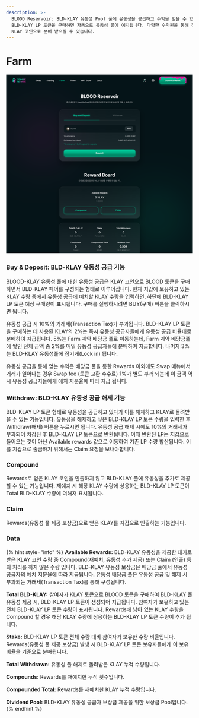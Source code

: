 ```yaml
---
description: >-
  BLOOD Reservoir: BLD-KLAY 유동성 Pool 풀에 유동성을 공급하고 수익을 얻을 수 있는 기능 입니다. KLAY 코인으로
  BLD-KLAY LP 토큰을 구매하면 자동으로 유동성 풀에 예치됩니다. 다양한 수익원을 통해 창출된 배당금을 유동성 참여 비율에 따라
  KLAY 코인으로 분배 받으실 수 있습니다.
---
```


# Farm

![](../.gitbook/assets/farm.PNG)

### **Buy & Deposit: BLD-KLAY 유동성 공급 기능**

BLOOD-KLAY 유동성 풀에 대한 유동성 공급은 KLAY 코인으로 BLOOD 토큰을 구매하면서 BLD-KLAY 페어를 구성하는 형태로 이루어집니다. 현재 지갑에 보유하고 있는 KLAY 수량 중에서 유동성 공급에 예치할 KLAY 수량을 입력하면, 하단에 BLD-KLAY LP 토큰 예상 구매량이 표시됩니다. 구매를 실행하시려면 BUY(구매) 버튼을 클릭하시면 됩니다.

유동성 공급 시 10%의 거래세(Transaction Tax)가 부과됩니다. BLD-KLAY LP 토큰을 구매하는 데 사용된 KLAY의 2%는 즉시 유동성 공급자들에게 유동성 공급 비율대로 분배하여 지급됩니다. 5%는 Farm 계약 배당금 풀로 이동하는데, Farm 계약 배당금풀에 쌓인 전체 금액 중 2%를 매일 유동성 공급자들에 분배하여 지급합니다. 나머지 3%는 BLD-KLAY 유동성풀에 잠기게(Lock in) 됩니다.

유동성 공급을 통해 얻는 수익은 배당금 풀을 통한 Rewards 이외에도 Swap 메뉴에서 거래가 일어나는 경우 Swap fee (토큰 교환 수수료) 1%가 별도 부과 되는데 이 금액 역시 유동성 공급자들에게 에치 지분율에 따라 지급 됩니다.

### Withdraw: BLD-KLAY 유동성 공급 해제 기능

BLD-KLAY LP 토큰 형태로 유동성을 공급하고 있다가 이를 해제하고 KLAY로 돌려받을 수 있는 기능입니다. 유동성을 해제하고 싶은 BLD-KLAY LP 토큰 수량을 입력한 후 Withdraw(해제) 버튼을 누르시면 됩니다. 유동성 공급 해제 시에도 10%의 거래세가 부과되어 차감된 후 BLD-KLAY LP 토큰으로 반환됩니다.  이때 반환된 LP는 지갑으로 들어오는 것이 아닌 Available rewards 값으로 이동하여 기존 LP 수량 합산됩니다. 이를 지갑으로 출금하기 위해서는 Claim 요청을 보내야합니다.&#x20;

### Compound

Rewards로 얻은 KLAY 코인을 인출하지 않고 BLD-KLAY 풀에 유동성을 추가로 제공할 수 있는 기능입니다. 재예치 시 해당 KLAY 수량에 상응하는 BLD-KLAY LP 토큰이 Total BLD-KLAY 수량에 더해져 표시됩니다.

### Claim

Rewards(유동성 풀 제공 보상금)으로 얻은 KLAY를 지갑으로 인출하는 기능입니다.

### Data

{% hint style="info" %}
**Available Rewards:** BLD-KLAY 유동성을 제공한 대가로 받은 KLAY 코인 수량 중 Compound(재예치, 유동성 추가 제공) 또는 Claim (인출) 등의 처리를 하지 않은 수량 입니다. BLD-KLAY 유동성 보상금은 배당금 풀에서 유동성 공급자의 예치 지분율에 따라 지급됩니다. 유동성 배당금 풀은 유동성 공급 및 해제 시 부과되는 거래세(Transaction Tax)를 통해 구성됩니다.

**Total BLD-KLAY:** 참여자가 KLAY 토큰으로 BLOOD 토큰을 구매하여 BLD-KLAY 풀 유동성 제공 시, BLD-KLAY LP 토큰이 생성되어 지급됩니다. 참여자가 보유하고 있는 전체 BLD-KLAY LP 토큰 수량이 표시됩니다. Rewards에 남아 있는 KLAY 수량을 Compound 할 경우 해당 KLAY 수량에 상응하는 BLD-KLAY LP 토큰 수량이 추가 됩니다.

**Stake:** BLD-KLAY LP 토큰 전체 수량 대비 참여자가 보유한 수량 비율입니다. Rewards(유동성 풀 제공 보상금) 발생 시 BLD-KLAY LP 토큰 보유자들에게 이 보유 비율을 기준으로 분배됩니다.

**Total Withdrawn:** 유동성 풀 해제로 돌려받은 KLAY 누적 수량입니다.

**Compounds:** Rewards를 재예치한 누적 횟수입니다.

**Compounded Total:** Rewards를 재예치한 KLAY 누적 수량입니다.

**Dividend Pool:** BLD-KLAY 유동성 공급자 보상금 제공을 위한 보상금 Pool입니다.
{% endhint %}
